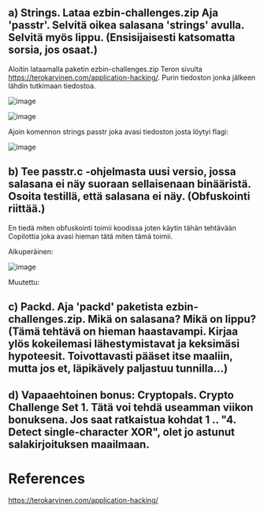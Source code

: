 ## a) Strings. Lataa ezbin-challenges.zip Aja 'passtr'. Selvitä oikea salasana 'strings' avulla. Selvitä myös lippu. (Ensisijaisesti katsomatta sorsia, jos osaat.)

Aloitin lataamalla paketin ezbin-challenges.zip Teron sivulta https://terokarvinen.com/application-hacking/. Purin tiedoston jonka jälkeen lähdin tutkimaan tiedostoa.


![image](https://github.com/user-attachments/assets/24560ff3-11e8-4910-b741-df3a93dd4ddb)


![image](https://github.com/user-attachments/assets/a73feb48-30fd-4179-994d-ea78b9e2c4db)

Ajoin komennon strings passtr joka avasi tiedoston josta löytyi flagi:

![image](https://github.com/user-attachments/assets/04819a21-bd9c-4276-bc55-458f1cb4bbdb)




## b) Tee passtr.c -ohjelmasta uusi versio, jossa salasana ei näy suoraan sellaisenaan binääristä. Osoita testillä, että salasana ei näy. (Obfuskointi riittää.)

En tiedä miten obfuskointi toimii koodissa joten käytin tähän tehtävään Copilottia joka avasi hieman tätä miten tämä toimii.


Alkuperäinen: 

![image](https://github.com/user-attachments/assets/b809811e-af19-4bb9-ac40-8fe58534b9fa)

Muutettu:





## c) Packd. Aja 'packd' paketista ezbin-challenges.zip. Mikä on salasana? Mikä on lippu? (Tämä tehtävä on hieman haastavampi. Kirjaa ylös kokeilemasi lähestymistavat ja keksimäsi hypoteesit. Toivottavasti pääset itse maaliin, mutta jos et, läpikävely paljastuu tunnilla...)

## d) Vapaaehtoinen bonus: Cryptopals. Crypto Challenge Set 1. Tätä voi tehdä useamman viikon bonuksena. Jos saat ratkaistua kohdat 1 .. "4. Detect single-character XOR", olet jo astunut salakirjoituksen maailmaan.

# References

https://terokarvinen.com/application-hacking/
